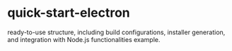 # quick-start-electron
ready-to-use structure, including build configurations, installer generation, and integration with Node.js functionalities example.
